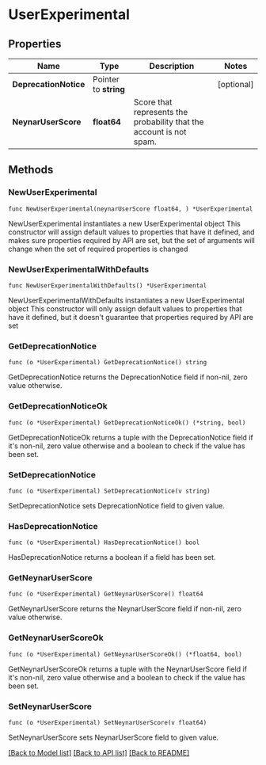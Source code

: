# UserExperimental

## Properties

Name | Type | Description | Notes
------------ | ------------- | ------------- | -------------
**DeprecationNotice** | Pointer to **string** |  | [optional] 
**NeynarUserScore** | **float64** | Score that represents the probability that the account is not spam. | 

## Methods

### NewUserExperimental

`func NewUserExperimental(neynarUserScore float64, ) *UserExperimental`

NewUserExperimental instantiates a new UserExperimental object
This constructor will assign default values to properties that have it defined,
and makes sure properties required by API are set, but the set of arguments
will change when the set of required properties is changed

### NewUserExperimentalWithDefaults

`func NewUserExperimentalWithDefaults() *UserExperimental`

NewUserExperimentalWithDefaults instantiates a new UserExperimental object
This constructor will only assign default values to properties that have it defined,
but it doesn't guarantee that properties required by API are set

### GetDeprecationNotice

`func (o *UserExperimental) GetDeprecationNotice() string`

GetDeprecationNotice returns the DeprecationNotice field if non-nil, zero value otherwise.

### GetDeprecationNoticeOk

`func (o *UserExperimental) GetDeprecationNoticeOk() (*string, bool)`

GetDeprecationNoticeOk returns a tuple with the DeprecationNotice field if it's non-nil, zero value otherwise
and a boolean to check if the value has been set.

### SetDeprecationNotice

`func (o *UserExperimental) SetDeprecationNotice(v string)`

SetDeprecationNotice sets DeprecationNotice field to given value.

### HasDeprecationNotice

`func (o *UserExperimental) HasDeprecationNotice() bool`

HasDeprecationNotice returns a boolean if a field has been set.

### GetNeynarUserScore

`func (o *UserExperimental) GetNeynarUserScore() float64`

GetNeynarUserScore returns the NeynarUserScore field if non-nil, zero value otherwise.

### GetNeynarUserScoreOk

`func (o *UserExperimental) GetNeynarUserScoreOk() (*float64, bool)`

GetNeynarUserScoreOk returns a tuple with the NeynarUserScore field if it's non-nil, zero value otherwise
and a boolean to check if the value has been set.

### SetNeynarUserScore

`func (o *UserExperimental) SetNeynarUserScore(v float64)`

SetNeynarUserScore sets NeynarUserScore field to given value.



[[Back to Model list]](../README.md#documentation-for-models) [[Back to API list]](../README.md#documentation-for-api-endpoints) [[Back to README]](../README.md)


